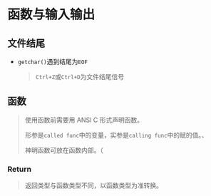 <!-- 
title: 04-函数与输入输出
sort: 
--> 
# 函数与输入输出

## 文件结尾

- `getchar()`遇到结尾为`EOF`

  > `Ctrl+Z`或`Ctrl+D`为文件结尾信号

## 函数

> 使用函数前需要用 ANSI C 形式声明函数。
>
> 形参是`called func`中的变量，实参是`calling func`中的赋的值。、
>
> 神明函数可放在函数内部。（

### Return

> 返回类型与函数类型不同，以函数类型为准转换。